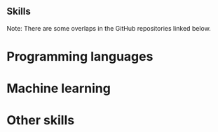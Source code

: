 ## Skills

Note: There are some overlaps in the GitHub repositories linked below.

# Programming languages

# Machine learning

# Other skills